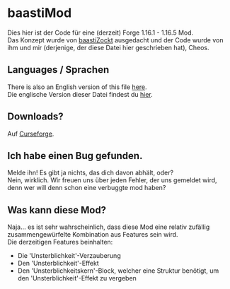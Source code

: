 # baastiMod

Dies hier ist der Code für eine (derzeit) Forge 1.16.1 - 1.16.5 Mod.<br>
Das Konzept wurde von [baastiZockt](https://www.youtube.com/c/baastiZockt/) ausgedacht und der Code wurde von ihm und mir (derjenige, der diese Datei hier geschrieben hat), Cheos.

## Languages / Sprachen

There is also an English version of this file [here](README.md).<br>
Die englische Version dieser Datei findest du [hier](README.md).

## Downloads?

Auf [Curseforge](https://www.curseforge.com/minecraft/mc-mods/baastimod).

## Ich habe einen Bug gefunden.

Melde ihn! Es gibt ja nichts, das dich davon abhält, oder?<br>
Nein, wirklich. Wir freuen uns über jeden Fehler, der uns gemeldet wird, denn wer will denn schon eine verbuggte mod haben?

## Was kann diese Mod?

Naja... es ist sehr wahrscheinlich, dass diese Mod eine relativ zufällig zusammengewürfelte Kombination aus Features sein wird.<br>
Die derzeitigen Features beinhalten:
* Die 'Unsterblichkeit'-Verzauberung
* Den 'Unsterblichkeit'-Effekt
* Den 'Unsterblichkeitskern'-Block, welcher eine Struktur benötigt, um den 'Unsterblichkeit'-Effekt zu vergeben
